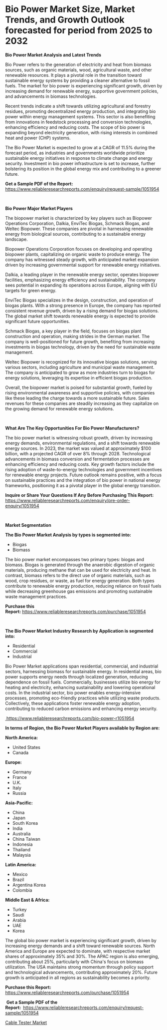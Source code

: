 <p><h1>Bio Power Market Size, Market Trends, and Growth Outlook forecasted for period from 2025 to 2032</h1></p><p><strong>Bio Power Market Analysis and Latest Trends</strong></p>
<p><p>Bio Power refers to the generation of electricity and heat from biomass sources, such as organic materials, wood, agricultural waste, and other renewable resources. It plays a pivotal role in the transition toward sustainable energy systems by providing a cleaner alternative to fossil fuels. The market for bio power is experiencing significant growth, driven by increasing demand for renewable energy, supportive government policies, and advancements in biomass technologies.</p><p>Recent trends indicate a shift towards utilizing agricultural and forestry residues, promoting decentralized energy production, and integrating bio power within energy management systems. This sector is also benefiting from innovations in feedstock processing and conversion technologies, enhancing efficiency and reducing costs. The scope of bio power is expanding beyond electricity generation, with rising interests in combined heat and power (CHP) systems.</p><p>The Bio Power Market is expected to grow at a CAGR of 11.5% during the forecast period, as industries and governments worldwide prioritize sustainable energy initiatives in response to climate change and energy security. Investment in bio power infrastructure is set to increase, further bolstering its position in the global energy mix and contributing to a greener future.</p></p>
<p><strong>Get a Sample PDF of the Report:&nbsp;</strong> <a href="https://www.reliableresearchreports.com/enquiry/request-sample/1051954?utm_campaign=3020&utm_medium=2&utm_source=Github&utm_content=ia&utm_term=07042025&utm_id=bio-power">https://www.reliableresearchreports.com/enquiry/request-sample/1051954</a></p>
<p>&nbsp;</p>
<p><strong>Bio Power Major Market Players</strong></p>
<p><p>The biopower market is characterized by key players such as Biopower Operations Corporation, Dalkia, EnviTec Biogas, Schmack Biogas, and Weltec Biopower. These companies are pivotal in harnessing renewable energy from biological sources, contributing to a sustainable energy landscape.</p><p>Biopower Operations Corporation focuses on developing and operating biopower plants, capitalizing on organic waste to produce energy. The company has witnessed steady growth, with anticipated market expansion driven by increasing governmental support for renewable energy initiatives.</p><p>Dalkia, a leading player in the renewable energy sector, operates biopower facilities, emphasizing energy efficiency and sustainability. The company sees potential in expanding its operations across Europe, aligning with EU targets for green energy.</p><p>EnviTec Biogas specializes in the design, construction, and operation of biogas plants. With a strong presence in Europe, the company has reported consistent revenue growth, driven by a rising demand for biogas solutions. The global market shift towards renewable energy is expected to provide significant future opportunities.</p><p>Schmack Biogas, a key player in the field, focuses on biogas plant construction and operation, making strides in the German market. The company is well-positioned for future growth, benefiting from increasing investments in biogas technology, driven by the need for sustainable waste management.</p><p>Weltec Biopower is recognized for its innovative biogas solutions, serving various sectors, including agriculture and municipal waste management. The company is anticipated to grow as more industries turn to biogas for energy solutions, leveraging its expertise in efficient biogas production.</p><p>Overall, the biopower market is poised for substantial growth, fueled by rising environmental awareness and supportive policies, with companies like these leading the charge towards a more sustainable future. Sales revenues for these companies are steadily increasing as they capitalize on the growing demand for renewable energy solutions.</p></p>
<p>&nbsp;</p>
<p><strong>What Are The Key Opportunities For Bio Power Manufacturers?</strong></p>
<p><p>The bio power market is witnessing robust growth, driven by increasing energy demands, environmental regulations, and a shift towards renewable energy sources. In 2023, the market was valued at approximately $100 billion, with a projected CAGR of over 8% through 2028. Technological advancements in biomass conversion and fermentation processes are enhancing efficiency and reducing costs. Key growth factors include the rising adoption of waste-to-energy technologies and government incentives for renewable energy projects. Future outlook remains positive, with a focus on sustainable practices and the integration of bio power in national energy frameworks, positioning it as a pivotal player in the global energy transition.</p></p>
<p><strong>Inquire or Share Your Questions If Any Before Purchasing This Report:</strong> <a href="https://www.reliableresearchreports.com/enquiry/pre-order-enquiry/1051954?utm_campaign=3020&utm_medium=2&utm_source=Github&utm_content=ia&utm_term=07042025&utm_id=bio-power">https://www.reliableresearchreports.com/enquiry/pre-order-enquiry/1051954</a></p>
<p>&nbsp;</p>
<p><strong>Market Segmentation</strong></p>
<p><strong>The Bio Power Market Analysis by types is segmented into:</strong></p>
<p><ul><li>Biogas</li><li>Biomass</li></ul></p>
<p><p>The bio power market encompasses two primary types: biogas and biomass. Biogas is generated through the anaerobic digestion of organic materials, producing methane that can be used for electricity and heat. In contrast, biomass refers to the direct use of organic materials, such as wood, crop residues, or waste, as fuel for energy generation. Both types contribute to renewable energy production, reducing reliance on fossil fuels while decreasing greenhouse gas emissions and promoting sustainable waste management practices.</p></p>
<p><strong>Purchase this Report:&nbsp;</strong><a href="https://www.reliableresearchreports.com/purchase/1051954?utm_campaign=3020&utm_medium=2&utm_source=Github&utm_content=ia&utm_term=07042025&utm_id=bio-power">https://www.reliableresearchreports.com/purchase/1051954</a></p>
<p>&nbsp;</p>
<p><strong>The Bio Power Market Industry Research by Application is segmented into:</strong></p>
<p><ul><li>Residential</li><li>Commercial</li><li>Industrial</li></ul></p>
<p><p>Bio Power Market applications span residential, commercial, and industrial sectors, harnessing biomass for sustainable energy. In residential areas, bio power supports energy needs through localized generation, reducing dependence on fossil fuels. Commercially, businesses utilize bio energy for heating and electricity, enhancing sustainability and lowering operational costs. In the industrial sector, bio power enables energy-intensive processes, promoting eco-friendly practices while utilizing waste products. Collectively, these applications foster renewable energy adoption, contributing to reduced carbon emissions and enhancing energy security.</p></p>
<p><a href="https://www.reliableresearchreports.com/bio-power-r1051954?utm_campaign=3020&utm_medium=2&utm_source=Github&utm_content=ia&utm_term=07042025&utm_id=bio-power">&nbsp;https://www.reliableresearchreports.com/bio-power-r1051954</a></p>
<p><strong>In terms of Region, the Bio Power Market Players available by Region are:</strong></p>
<p>
    <p> <strong> North America: </strong>
        <ul>
            <li>United States</li>
            <li>Canada</li>
        </ul>
        </p> 
    <p> <strong> Europe: </strong>
        <ul>
            <li>Germany</li>
            <li>France</li>
            <li>U.K.</li>
            <li>Italy</li>
            <li>Russia</li>
        </ul>
        </p> 
    <p> <strong> Asia-Pacific: </strong>
        <ul>
            <li>China</li>
            <li>Japan</li>
            <li>South Korea</li>
            <li>India</li>
            <li>Australia</li>
            <li>China Taiwan</li>
            <li>Indonesia</li>
            <li>Thailand</li>
            <li>Malaysia</li>
        </ul>
        </p> 
    <p> <strong> Latin America: </strong>
        <ul>
            <li>Mexico</li>
            <li>Brazil</li>
            <li>Argentina Korea</li>
            <li>Colombia</li>
        </ul>
        </p> 
    <p> <strong> Middle East & Africa: </strong>
        <ul>
            <li>Turkey</li>
            <li>Saudi</li>
            <li>Arabia</li>
            <li>UAE</li>
            <li>Korea</li>
        </ul>
    </p>
    </p>
<p><p>The global bio power market is experiencing significant growth, driven by increasing energy demands and a shift toward renewable sources. North America and Europe are expected to dominate, with respective market shares of approximately 35% and 30%. The APAC region is also emerging, contributing about 25%, particularly with China's focus on biomass utilization. The USA maintains strong momentum through policy support and technological advancements, contributing approximately 20%. Future growth is anticipated in all regions as sustainability becomes a priority.</p></p>
<p><strong>Purchase this Report: </strong><a href="https://www.reliableresearchreports.com/purchase/1051954?utm_campaign=3020&utm_medium=2&utm_source=Github&utm_content=ia&utm_term=07042025&utm_id=bio-power">https://www.reliableresearchreports.com/purchase/1051954</a></p>
<p>&nbsp;<strong>Get a Sample PDF of the Report:&nbsp;&nbsp;</strong><a href="https://www.reliableresearchreports.com/enquiry/request-sample/1051954?utm_campaign=3020&utm_medium=2&utm_source=Github&utm_content=ia&utm_term=07042025&utm_id=bio-power">https://www.reliableresearchreports.com/enquiry/request-sample/1051954</a></p>
<p><strong></strong></p>
<p><p><a href="https://github.com/hannajuana198484/Market-Research-Report-List-1/blob/main/cable-tester-market.md?utm_campaign=3020&utm_medium=2&utm_source=Github&utm_content=ia&utm_term=07042025&utm_id=bio-power">Cable Tester Market</a></p></p>